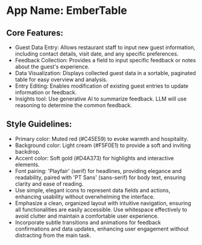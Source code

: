 # **App Name**: EmberTable

## Core Features:

- Guest Data Entry: Allows restaurant staff to input new guest information, including contact details, visit date, and any specific preferences.
- Feedback Collection: Provides a field to input specific feedback or notes about the guest's experience.
- Data Visualization: Displays collected guest data in a sortable, paginated table for easy overview and analysis.
- Entry Editing: Enables modification of existing guest entries to update information or feedback.
- Insights tool: Use generative AI to summarize feedback. LLM will use reasoning to determine the common feedback.

## Style Guidelines:

- Primary color: Muted red (#C45E59) to evoke warmth and hospitality.
- Background color: Light cream (#F5F0E1) to provide a soft and inviting backdrop.
- Accent color: Soft gold (#D4A373) for highlights and interactive elements.
- Font pairing: 'Playfair' (serif) for headlines, providing elegance and readability, paired with 'PT Sans' (sans-serif) for body text, ensuring clarity and ease of reading.
- Use simple, elegant icons to represent data fields and actions, enhancing usability without overwhelming the interface.
- Emphasize a clean, organized layout with intuitive navigation, ensuring all functionalities are easily accessible. Use whitespace effectively to avoid clutter and maintain a comfortable user experience.
- Incorporate subtle transitions and animations for feedback confirmations and data updates, enhancing user engagement without distracting from the main task.